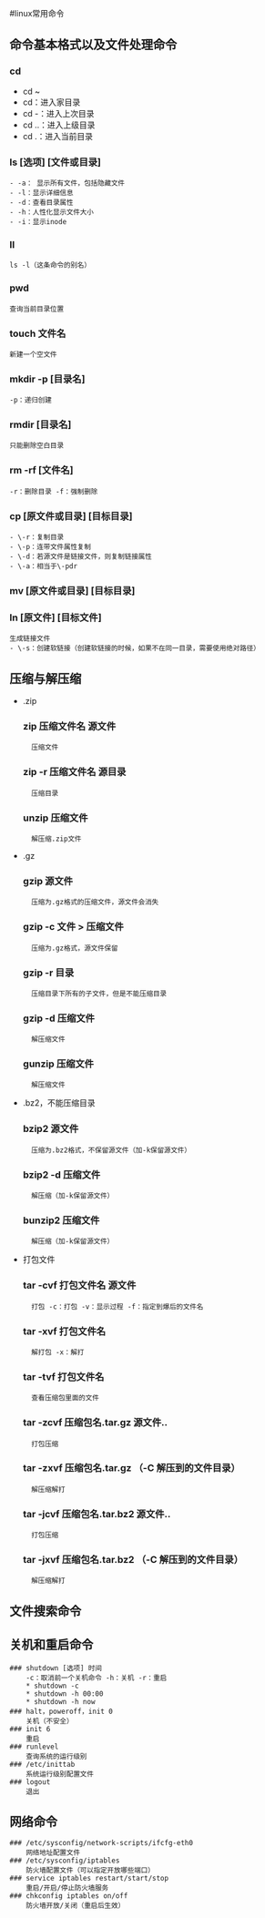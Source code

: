 #linux常用命令


## 命令基本格式以及文件处理命令
### cd
* cd ~
* cd：进入家目录
* cd -：进入上次目录
* cd ..：进入上级目录
* cd .：进入当前目录


### ls [选项] [文件或目录]
	- -a： 显示所有文件，包括隐藏文件 
	- -l：显示详细信息
	- -d：查看目录属性
	- -h：人性化显示文件大小
	- -i：显示inode
### ll
	ls -l（这条命令的别名）
### pwd
	查询当前目录位置
### touch 文件名
	新建一个空文件
### mkdir -p [目录名]
	-p：递归创建
### rmdir [目录名]
	只能删除空白目录
### rm -rf [文件名]
	-r：删除目录 -f：强制删除
### cp [原文件或目录] [目标目录]
	- \-r：复制目录
	- \-p：连带文件属性复制
	- \-d：若源文件是链接文件，则复制链接属性
	- \-a：相当于\-pdr
### mv [原文件或目录] [目标目录] 
### ln [原文件] [目标文件]
	生成链接文件
	- \-s：创建软链接（创建软链接的时候，如果不在同一目录，需要使用绝对路径）


	
## 压缩与解压缩
* \.zip

	### zip 压缩文件名 源文件
		压缩文件
	### zip -r 压缩文件名 源目录
		压缩目录
	### unzip 压缩文件
		解压缩.zip文件
* .gz
	### gzip 源文件
		压缩为.gz格式的压缩文件，源文件会消失
	### gzip -c 文件 > 压缩文件
		压缩为.gz格式，源文件保留
	### gzip -r 目录
		压缩目录下所有的子文件，但是不能压缩目录
	### gzip -d 压缩文件
		解压缩文件
	### gunzip 压缩文件
		解压缩文件
* .bz2，不能压缩目录
	### bzip2 源文件
		压缩为.bz2格式，不保留源文件（加-k保留源文件）
	### bzip2 -d 压缩文件
		解压缩（加-k保留源文件）
	### bunzip2 压缩文件
		解压缩（加-k保留源文件）
* 打包文件
	### tar -cvf 打包文件名 源文件
		打包 -c：打包 -v：显示过程 -f：指定到爆后的文件名
	### tar -xvf 打包文件名
		解打包 -x：解打
	### tar -tvf 打包文件名
		查看压缩包里面的文件
	### tar -zcvf 压缩包名.tar.gz 源文件..
		打包压缩
	### tar -zxvf 压缩包名.tar.gz （-C 解压到的文件目录）
		解压缩解打
	### tar -jcvf 压缩包名.tar.bz2 源文件..
		打包压缩
	### tar -jxvf 压缩包名.tar.bz2 （-C 解压到的文件目录）
		解压缩解打
		

## 文件搜索命令


## 关机和重启命令
	### shutdown [选项] 时间
		-c：取消前一个关机命令 -h：关机 -r：重启
		* shutdown -c
		* shutdown -h 00:00
		* shutdown -h now
	### halt，poweroff，init 0
		关机（不安全）
	### init 6
		重启
	### runlevel
		查询系统的运行级别
	### /etc/inittab
		系统运行级别配置文件
	### logout
		退出

## 网络命令
	### /etc/sysconfig/network-scripts/ifcfg-eth0
		网络地址配置文件
	### /etc/sysconfig/iptables
		防火墙配置文件（可以指定开放哪些端口）
	### service iptables restart/start/stop
		重启/开启/停止防火墙服务
	### chkconfig iptables on/off
		防火墙开放/关闭（重启后生效）